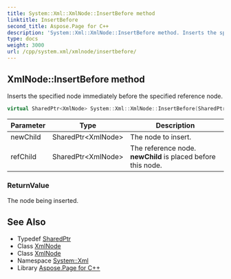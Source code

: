 ```yaml
---
title: System::Xml::XmlNode::InsertBefore method
linktitle: InsertBefore
second_title: Aspose.Page for C++
description: 'System::Xml::XmlNode::InsertBefore method. Inserts the specified node immediately before the specified reference node in C++.'
type: docs
weight: 3000
url: /cpp/system.xml/xmlnode/insertbefore/
---
```

## XmlNode::InsertBefore method


Inserts the specified node immediately before the specified reference node.

```cpp
virtual SharedPtr<XmlNode> System::Xml::XmlNode::InsertBefore(SharedPtr<XmlNode> newChild, SharedPtr<XmlNode> refChild)
```


| Parameter | Type | Description |
| --- | --- | --- |
| newChild | SharedPtr\<XmlNode\> | The node to insert. |
| refChild | SharedPtr\<XmlNode\> | The reference node. **newChild** is placed before this node. |

### ReturnValue

The node being inserted.

## See Also

* Typedef [SharedPtr](../../../system/sharedptr/)
* Class [XmlNode](../)
* Class [XmlNode](../)
* Namespace [System::Xml](../../)
* Library [Aspose.Page for C++](../../../)
